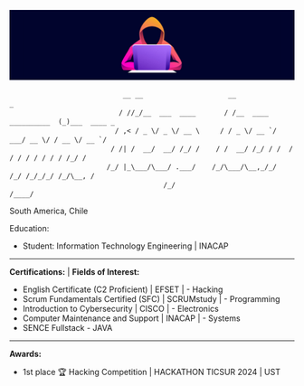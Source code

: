 ![asd](/img/banner3.jpg)

                                
                                __ __                     __                      _            
                               / //_/__  ___  ____       / /__  ____ __________  (_)___  ____ _
                              / ,< / _ \/ _ \/ __ \     / / _ \/ __ `/ ___/ __ \/ / __ \/ __ `/
                             / /| /  __/  __/ /_/ /    / /  __/ /_/ / /  / / / / / / / / /_/ / 
                            /_/ |_\___/\___/ .___/    /_/\___/\__,_/_/  /_/ /_/_/_/ /_/\__, /  
                                          /_/                                         /____/   

South America, Chile 

Education: 
  - Student: Information Technology Engineering | INACAP
________________________________
**Certifications:**                                 |  **Fields of Interest:**
- English Certificate (C2 Proficient) | EFSET       | - Hacking
- Scrum Fundamentals Certified (SFC) | SCRUMstudy   | - Programming
- Introduction to Cybersecurity | CISCO             | - Electronics
- Computer Maintenance and Support | INACAP         | - Systems
- SENCE Fullstack - JAVA
_________________________________________________
**Awards:**
- 1st place 🏆 Hacking Competition | HACKATHON TICSUR 2024 | UST
